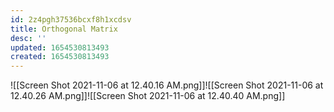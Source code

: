 ```yaml
---
id: 2z4pgh37536bcxf8h1xcdsv
title: Orthogonal Matrix
desc: ''
updated: 1654530813493
created: 1654530813493
---
```

![[Screen Shot 2021-11-06 at 12.40.16 AM.png]]![[Screen Shot 2021-11-06 at 12.40.26 AM.png]]![[Screen Shot 2021-11-06 at 12.40.40 AM.png]]

